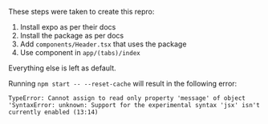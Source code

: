 These steps were taken to create this repro:
1. Install expo as per their docs
2. Install the package as per docs
3. Add `components/Header.tsx` that uses the package
4. Use component in `app/(tabs)/index`

Everything else is left as default.

Running `npm start -- --reset-cache` will result in the following error:
```
TypeError: Cannot assign to read only property 'message' of object 'SyntaxError: unknown: Support for the experimental syntax 'jsx' isn't currently enabled (13:14)
